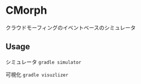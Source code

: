 # CMorph

クラウドモーフィングのイベントベースのシミュレータ

<!-- ## Table of Contents

- [Installation](#installation)
- [Usage](#usage)
- [Contributing](#contributing)
- [License](#license) -->

<!-- ## Installation

Instructions on how to install and set up the project. -->

## Usage

シミュレータ
`gradle simulator`

可視化
`gradle visuzlizer`

<!-- ## Contributing

Guidelines for contributing to the project.

## License

Information about the project's license. -->
